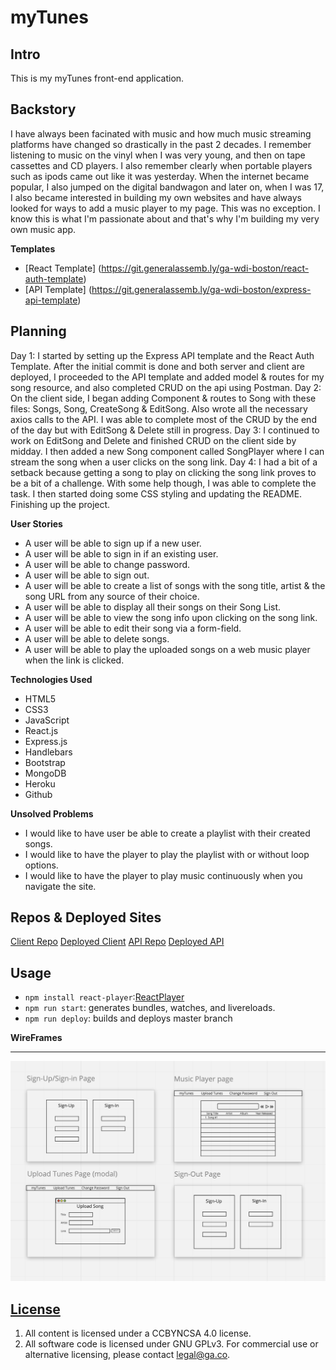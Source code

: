 # myTunes

## **Intro**
This is my myTunes front-end application.

## **Backstory**
I have always been facinated with music and how much music streaming platforms have changed so drastically in the past 2 decades. I remember listening to music on the vinyl when I was very young, and then on tape cassettes and CD players. I also remember clearly when portable players such as ipods came out like it was yesterday. When the internet became popular, I also jumped on the digital bandwagon and later on, when I was 17, I also became interested in building my own websites and have always looked for ways to add a music player to my page. This was no exception. I know this is what I'm passionate about and that's why I'm building my very own music app.

**Templates**
- [React Template] (https://git.generalassemb.ly/ga-wdi-boston/react-auth-template)
- [API Template] (https://git.generalassemb.ly/ga-wdi-boston/express-api-template)

## **Planning**
Day 1: I started by setting up the Express API template and the React Auth Template. After the initial commit is done and both server and client are deployed, I proceeded to the API template and added model & routes for my song resource, and also completed CRUD on the api using Postman.
Day 2: On the client side, I began adding Component & routes to Song with these files: Songs, Song, CreateSong & EditSong. Also wrote all the necessary axios calls to the API. I was able to complete most of the CRUD by the end of the day but with EditSong & Delete still in progress.
Day 3: I continued to work on EditSong and Delete and finished CRUD on the client side by midday. I then added a new Song component called SongPlayer where I can stream the song when a user clicks on the song link.
Day 4: I had a bit of a setback because getting a song to play on clicking the song link proves to be a bit of a challenge. With some help though, I was able to complete the task. I then started doing some CSS styling and updating the README. Finishing up the project.

**User Stories**
- A user will be able to sign up if a new user.
- A user will be able to sign in if an existing user.
- A user will be able to change password.
- A user will be able to sign out.
- A user will be able to create a list of songs with the song title, artist & the song URL from any source of their choice.
- A user will be able to display all their songs on their Song List.
- A user will be able to view the song info upon clicking on the song link.
- A user will be able to edit their song via a form-field.
- A user will be able to delete songs.
- A user will be able to play the uploaded songs on a web music player when the link is clicked.


**Technologies Used**
- HTML5
- CSS3
- JavaScript
- React.js
- Express.js
- Handlebars
- Bootstrap
- MongoDB
- Heroku
- Github

**Unsolved Problems**
- I would like to have user be able to create a playlist with their created songs.
- I would like to have the player to play the playlist with or without loop options.
- I would like to have the player to play music continuously when you navigate the site.


## Repos & Deployed Sites

[Client Repo](https://github.com/YunaHan53/myTunes-client)
[Deployed Client](https://yunahan53.github.io/myTunes-client/)
[API Repo](https://github.com/YunaHan53/myTunes-api)
[Deployed API](https://aqueous-temple-54494.herokuapp.com/)


## Usage

- `npm install react-player`:[ReactPlayer](https://github.com/CookPete/react-player)
- `npm run start`: generates bundles, watches, and livereloads.
- `npm run deploy`: builds and deploys master branch

**WireFrames**

---
  ![](src/images/Wireframes.png)



## [License](LICENSE)

1. All content is licensed under a CC­BY­NC­SA 4.0 license.
1. All software code is licensed under GNU GPLv3. For commercial use or
    alternative licensing, please contact legal@ga.co.
